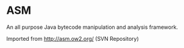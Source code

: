 # ASM

An all purpose Java bytecode manipulation and analysis framework.

Imported from http://asm.ow2.org/ (SVN Repository)
